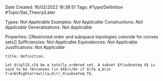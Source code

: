 <div class="topSpace"></div>

Date Created: 16/02/2022 16:38:51
Tags: #Type/Definition #Topic/Set_Theory/Later

Types: <i>Not Applicable</i>
Examples: <i>Not Applicable</i>
Constructions: <i>Not Applicable</i>
Generalizations: <i>Not Applicable</i>

Properties: [[Restricted order and subspace topologies coincide for convex sets]]
Sufficiencies: <i>Not Applicable</i>
Equivalences: <i>Not Applicable</i>
Justifications: <i>Not Applicable</i>

``` ad-Definition
title: Definition.

Let $\tpl{X,<}$ be a totally ordered set. A subset $Y\subseteq X$ is said to be <b>convex (in $X$)</b> if $\fa a,b\in Y:a<b\Rightarrow\l(a,b\r)_X\subseteq Y$.

```

